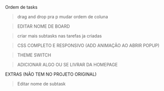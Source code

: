 Ordem de tasks

> drag and drop pra p mudar ordem de coluna

> EDITAR NOME DE BOARD


> criar mais subtasks nas tarefas ja criadas

> CSS COMPLETO E RESPONSIVO (ADD ANIMAÇÃO AO ABRIR POPUP)

> THEME SWITCH

>ADICIONAR ALGO OU SE LIVRAR DA HOMEPAGE


EXTRAS (NÃO TEM NO PROJETO ORIGINAL)

> Editar nome de subtask

